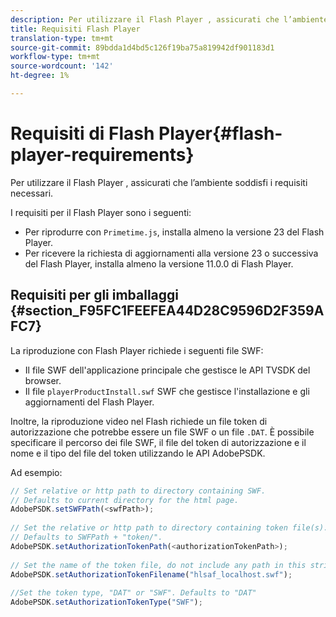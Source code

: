 ```yaml
---
description: Per utilizzare il Flash Player , assicurati che l’ambiente soddisfi i requisiti necessari.
title: Requisiti Flash Player
translation-type: tm+mt
source-git-commit: 89bdda1d4bd5c126f19ba75a819942df901183d1
workflow-type: tm+mt
source-wordcount: '142'
ht-degree: 1%

---
```



# Requisiti di Flash Player{#flash-player-requirements}

Per utilizzare il Flash Player , assicurati che l’ambiente soddisfi i requisiti necessari.

<!--<a id="section_FEE654D506EC4D85AE77302AD2A27777"></a>-->

I requisiti per il Flash Player sono i seguenti:

* Per riprodurre con `Primetime.js`, installa almeno la versione 23 del Flash Player.
* Per ricevere la richiesta di aggiornamenti alla versione 23 o successiva del Flash Player, installa almeno la versione 11.0.0 di Flash Player.

## Requisiti per gli imballaggi {#section_F95FC1FEEFEA44D28C9596D2F359AFC7}

La riproduzione con Flash Player richiede i seguenti file SWF:

* Il file SWF dell&#39;applicazione principale che gestisce le API TVSDK del browser.
* Il file `playerProductInstall.swf` SWF che gestisce l&#39;installazione e gli aggiornamenti del Flash Player.

Inoltre, la riproduzione video nel Flash richiede un file token di autorizzazione che potrebbe essere un file SWF o un file `.DAT`. È possibile specificare il percorso dei file SWF, il file del token di autorizzazione e il nome e il tipo del file del token utilizzando le API AdobePSDK.

Ad esempio:

```js
// Set relative or http path to directory containing SWF.  
// Defaults to current directory for the html page. 
AdobePSDK.setSWFPath(<swfPath>); 
 
// Set the relative or http path to directory containing token file(s). 
// Defaults to SWFPath + "token/". 
AdobePSDK.setAuthorizationTokenPath(<authorizationTokenPath>); 
 
// Set the name of the token file, do not include any path in this string. 
AdobePSDK.setAuthorizationTokenFilename("hlsaf_localhost.swf"); 
 
//Set the token type, "DAT" or "SWF". Defaults to "DAT" 
AdobePSDK.setAuthorizationTokenType("SWF");
```

